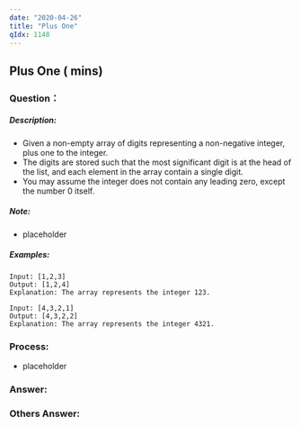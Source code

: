 ```yaml
---
date: "2020-04-26"
title: "Plus One"
qIdx: 1148
---
```


## Plus One ( mins)

### Question：

##### Description:
* Given a non-empty array of digits representing a non-negative integer, plus one to the integer.
* The digits are stored such that the most significant digit is at the head of the list, and each element in the array contain a single digit.
* You may assume the integer does not contain any leading zero, except the number 0 itself.

##### Note:
* placeholder

##### Examples:
```
Input: [1,2,3]
Output: [1,2,4]
Explanation: The array represents the integer 123.

Input: [4,3,2,1]
Output: [4,3,2,2]
Explanation: The array represents the integer 4321.
```

### Process:
- placeholder

### Answer:

### Others Answer:
